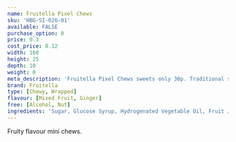 ```yaml
---
name: Fruitella Pixel Chews
sku: 'HBG-SI-026-01'
available: FALSE
purchase_option: 0
price: 0.3
cost_price: 0.12
width: 160
height: 25
depth: 10
weight: 0
meta_description: 'Fruitella Pixel Chews sweets only 30p. Traditional sweets and more at Humbugs Confectionery Store. Specialists in satisfying your sweet tooth!'
brand: Fruitella
type: [Chewy, Wrapped]
flavour: [Mixed Fruit, Ginger]
free: [Alcohol, Nut]
ingredients: 'Sugar, Glucose Syrup, Hydrogenated Vegetable Oil, Fruit Juices From Concentrate (Strawberry, Raspberry, Orange, Lemon) (3%), Acid (Citric Acid), Humectant (Glycerol), Gelling Agents (Gum Arabic, Gellan Gum), Starch, Natural Flavourings, Glazing Agents (Carnauba Wax, Shellac, Beeswax), Emulsifier (Sucrose Esters of Fatty Acids), Colours (Paprika Extract, Curcumin, Carmine, Beetroot Red)'
---
```

Fruity flavour mini chews.